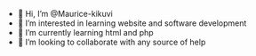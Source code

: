 - 👋 Hi, I’m @Maurice-kikuvi
- 👀 I’m interested in learning website and software development
- 🌱 I’m currently learning html and php
- 💞️ I’m looking to collaborate with any source of help
<!---
Maurice-kikuvi/Maurice-kikuvi is a ✨ special ✨ repository because its `README.md` (this file) appears on your GitHub profile.
You can click the Preview link to take a look at your changes.
--->

